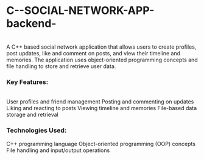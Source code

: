 # C--SOCIAL-NETWORK-APP-backend-
<br>
A C++ based social network application that allows users to create profiles, post updates, like and comment on posts, and view their timeline and memories. The application uses object-oriented programming concepts and file handling to store and retrieve user data.
<br>
<h3>
Key Features:
</h3>
<br>
User profiles and friend management
Posting and commenting on updates
Liking and reacting to posts
Viewing timeline and memories
File-based data storage and retrieval
<br>
<h3>
Technologies Used:
</h3>

C++ programming language
Object-oriented programming (OOP) concepts
File handling and input/output operations
